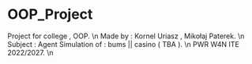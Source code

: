 # OOP_Project
Project for college , OOP. \n
Made by : Kornel Uriasz , Mikołaj Paterek. \n
Subject : Agent Simulation of : bums || casino ( TBA ). \n
PWR W4N ITE 2022/2027. \n
